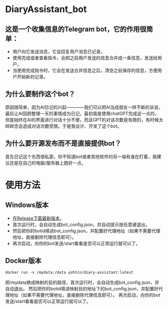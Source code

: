 # DiaryAssistant_bot

## 这是一个收集信息的Telegram bot，它的作用很简单：

- 用户向它发送消息，它会回复用户消息已记录。
- 使用完成或者查看指令，会把之前用户发送的信息合并成一条信息，发送给用户。
- 当使用完成指令时，它会在发送合并信息之后，清空之前保存的信息，方便用户开始新的记录。

## 为什么要制作这个bot？

原因很简单，因为AI日记的兴起————我们可以把AI当成朋友一样不断的诉说，最后让AI回顾整理一天的事情成为日记。最初我是使用chatGPT完成这一点的，但是始终在AI的界面进行对话十分不便，而且GPT的对话次数是有限的，有时候太碎碎念会造成对话次数受限。于是我设计、开发了这个bot。

## 为什么要开源发布而不是直接提供bot？

首先日记这个东西很私密，你不知道bot或者其他软件的另一端有谁在盯着，我建议还是在自己的电脑/服务器上跑好一点。

# 使用方法

## Windows版本

- [在Release下载最新版本](https://github.com/yshtcn/DiaryAssistant_bot/releases)。
- 首次运行时，会自动生成bot_config.json，并自动提示按任意键退出。
- 然后把你的botid填进bot_config.json，并配置好代理地址（如果不需要代理地址，直接删除代理信息即可）。
- 再次启动，向你的bot发送/start看看是否可以正常运行就可以了。

## Docker版本

```docker run -v /mydata:/data yshtcn/diary-assistant:latest```

把/mydata换成映射的目的路径，首次运行时，会自动生成bot_config.json，并自动退出。
然后把你的botid填进映射目的地址下的bot_config.json，并配置好代理地址（如果不需要代理地址，直接删除代理信息即可）。
再次启动，向你的bot发送/start看看是否可以正常运行就可以了。
